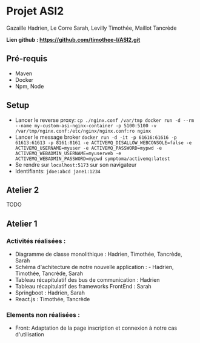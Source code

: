 # Projet ASI2

Gazaille Hadrien, Le Corre Sarah, Levilly Timothée, Maillot Tancrède

**Lien github : https://github.com/timothee-l/ASI2.git**

## Pré-requis
- Maven
- Docker
- Npm, Node

## Setup
- Lancer le reverse proxy: 
  `cp ./nginx.conf /var/tmp
docker run -d --rm --name my-custom-asi-nginx-container -p 5100:5100 -v /var/tmp/nginx.conf:/etc/nginx/nginx.conf:ro nginx`
- Lancer le message broker
  `docker run -d -it -p 61616:61616 -p 61613:61613 -p 8161:8161 -e ACTIVEMQ_DISALLOW_WEBCONSOLE=false -e ACTIVEMQ_USERNAME=myuser -e ACTIVEMQ_PASSWORD=mypwd -e ACTIVEMQ_WEBADMIN_USERNAME=myuserweb -e ACTIVEMQ_WEBADMIN_PASSWORD=mypwd symptoma/activemq:latest
`
- Se rendre sur `localhost:5173` sur son navigateur
- Identifiants: `jdoe:abcd jane1:1234`

## Atelier 2

TODO

## Atelier 1

### Activités réalisées : 

- Diagramme de classe monolithique : Hadrien, Timothée, Tancrède, Sarah  
- Schéma d'achitecture de notre nouvelle application : - Hadrien, Timothée, Tancrède, Sarah  
- Tableau récapitulatif des bus de communication : Hadrien  
- Tableau récapitulatif des frameworks FrontEnd : Sarah  
- Springboot : Hadrien, Sarah  
- React.js : Timothée, Tancrède  

### Elements non réalisées :  
- Front: Adaptation de la page inscription et connexion à notre cas d'utilisation  